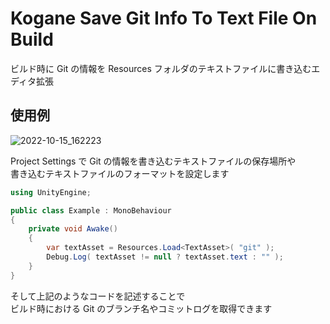 # Kogane Save Git Info To Text File On Build

ビルド時に Git の情報を Resources フォルダのテキストファイルに書き込むエディタ拡張

## 使用例

![2022-10-15_162223](https://user-images.githubusercontent.com/6134875/195974617-08b648be-d8b2-4ea3-9c56-d999fbee0226.png)

Project Settings で Git の情報を書き込むテキストファイルの保存場所や  
書き込むテキストファイルのフォーマットを設定します

```cs
using UnityEngine;

public class Example : MonoBehaviour
{
    private void Awake()
    {
        var textAsset = Resources.Load<TextAsset>( "git" );
        Debug.Log( textAsset != null ? textAsset.text : "" );
    }
}
```

そして上記のようなコードを記述することで  
ビルド時における Git のブランチ名やコミットログを取得できます
